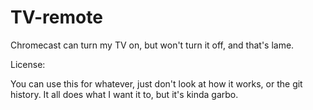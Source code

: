 # TV-remote
Chromecast can turn my TV on, but won't turn it off, and that's lame.

License:

You can use this for whatever, just don't look at how it works, or the git history. It all does what I want it to, but it's kinda garbo.
